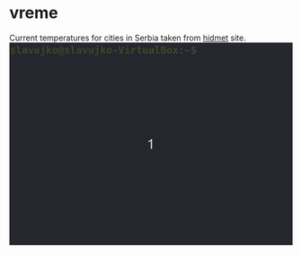 # vreme
Current temperatures for cities in Serbia taken from [hidmet](http://www.hidmet.gov.rs/latin/osmotreni/index.php) site.
![preview](https://github.com/prekidac/vreme/blob/3a714750acc84a9e318fecb6d14581749b0db765/peek.gif)
